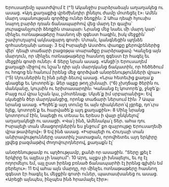 
Երուսաղեմը պատժվում է
(^1) Ականջիս բարձրաձայն աղաղակեց ու ասաց. «Այդ քաղաքից վրեժխնդիր լինելու ժամը մոտեցել է»։ Ամեն մարդ
սպանության գործիք ուներ ձեռքին։ 2 Ահա դեպի հյուսիս նայող բարձր դռան ճանապարհով վեց մարդ էր գալիս՝
յուրաքանչյուրի ձեռքին տապար։ Նրանց մեջ նաեւ մի մարդ կար՝ մինչեւ ոտնաթաթերը հասնող մի զգեստ հագին, իսկ
մեջքին՝ շափյուղայով ակնազարդ գոտի։ Մտան, կանգնեցին պղնձե զոհասեղանի առաջ։ 3 Եվ Իսրայելի Աստծու փառքը
քերովբեներից վեր՝ դեպի տաճարի բացօթյա տարածքը բարձրացավ։ Կանչեց այն մարդուն, որ մինչեւ ոտնաթաթերը
հասնող զգեստ էր հագել եւ մեջքին գոտի ուներ։ 4 Տերը նրան ասաց. «Անցի՛ր Երուսաղեմ քաղաքի միջով ու նշա՛ն դիր
այն մարդկանց ճակատին, որ հեծեծում ու հոգոց են հանում իրենց մեջ գործված անօրենությունների վրա»։
(^5) Մյուսներին էլ ինձ լսելի ձեւով ասաց. «Նրա հետեւից քաղա՛ք գնացեք եւ կոտորե՛ք։ Ձեր աչքը թող չխնայի. (^6) չխղճաք
ծերին ու մանկանը, կույսին ու երիտասարդին։ Կանանց էլ կոտորե՛ք, ջնջե՛ք։ Բայց ում վրա նշան կա, չմոտենաք։ Սկսե՛ք
իմ սրբարանից»։ Եվ սկսեցին ծեր մարդկանցից, որոնք տաճարի ներսում էին։ 7 Ապա նրանց ասաց. «Պղծե՛ք այդ տունը
եւ այն դիակներո՛վ լցրեք, դո՛ւրս ելեք, կոտորե՛ք եւ հարվածե՛ք այդ քաղաքին»։ 8 Մինչ նրանց կոտորում էին, նայեցի ու
տեսա եւ երեսս ի վայր ընկնելով՝ աղաղակեցի ու ասացի. «Վա՛յ ինձ, Ամենակա՛լ Տեր. ահա դու Իսրայելի տան
մնացորդներին ես ջնջում՝ քո զայրույթը Երուսաղեմի վրա թափելով»։ 9 Եվ ինձ ասաց. «Իսրայելի ու Հուդայի տան
անիրավությունները սաստիկ շատացան, որովհետեւ այդ երկիրը լցվեց բազմաթիվ ժողովուրդներով, քաղաքն էլ՝


անօրենությամբ ու պղծությամբ, քանի որ ասացին. “Տերը լքել է երկիրը եւ այլեւս չի նայում”։ 10 Արդ, աչքս չի խնայելու, եւ
ոչ էլ ողորմելու եմ, այլ ըստ իրենց բռնած ճանապարհի էլ իրենց գլխին եմ բերելու»։ 11 Եվ ահա այն մարդը, որ մինչեւ
ոտնաթաթերը հասնող զգեստ էր հագել եւ մեջքին գոտի ուներ, պատասխանեց ու ասաց. «Արեցի այնպես, ինչպես ինձ
հրամայել էիր»։
